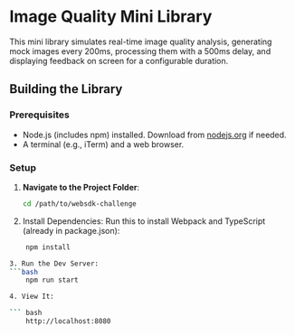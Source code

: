 # Image Quality Mini Library

This mini library simulates real-time image quality analysis, generating mock images every 200ms, processing them with a 500ms delay, and displaying feedback on screen for a configurable duration.

## Building the Library

### Prerequisites
- Node.js (includes npm) installed. Download from [nodejs.org](https://nodejs.org/) if needed.
- A terminal (e.g., iTerm) and a web browser.

### Setup
1. **Navigate to the Project Folder**:
   ```bash
   cd /path/to/websdk-challenge

2. Install Dependencies:
Run this to install Webpack and TypeScript (already in package.json):
```bash
    npm install

3. Run the Dev Server:
```bash
    npm run start

4. View It:

``` bash
    http://localhost:8080
